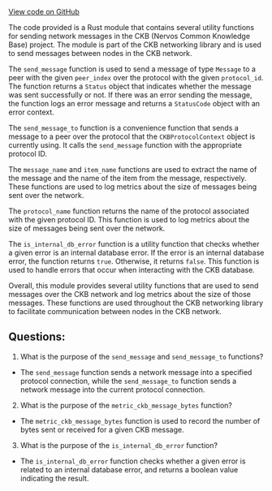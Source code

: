 [View code on GitHub](https://github.com/nervosnetwork/ckb/blob/develop/sync/src/utils.rs)

The code provided is a Rust module that contains several utility functions for sending network messages in the CKB (Nervos Common Knowledge Base) project. The module is part of the CKB networking library and is used to send messages between nodes in the CKB network.

The `send_message` function is used to send a message of type `Message` to a peer with the given `peer_index` over the protocol with the given `protocol_id`. The function returns a `Status` object that indicates whether the message was sent successfully or not. If there was an error sending the message, the function logs an error message and returns a `StatusCode` object with an error context.

The `send_message_to` function is a convenience function that sends a message to a peer over the protocol that the `CKBProtocolContext` object is currently using. It calls the `send_message` function with the appropriate protocol ID.

The `message_name` and `item_name` functions are used to extract the name of the message and the name of the item from the message, respectively. These functions are used to log metrics about the size of messages being sent over the network.

The `protocol_name` function returns the name of the protocol associated with the given protocol ID. This function is used to log metrics about the size of messages being sent over the network.

The `is_internal_db_error` function is a utility function that checks whether a given error is an internal database error. If the error is an internal database error, the function returns `true`. Otherwise, it returns `false`. This function is used to handle errors that occur when interacting with the CKB database.

Overall, this module provides several utility functions that are used to send messages over the CKB network and log metrics about the size of those messages. These functions are used throughout the CKB networking library to facilitate communication between nodes in the CKB network.
## Questions:
 1. What is the purpose of the `send_message` and `send_message_to` functions?
- The `send_message` function sends a network message into a specified protocol connection, while the `send_message_to` function sends a network message into the current protocol connection.
2. What is the purpose of the `metric_ckb_message_bytes` function?
- The `metric_ckb_message_bytes` function is used to record the number of bytes sent or received for a given CKB message.
3. What is the purpose of the `is_internal_db_error` function?
- The `is_internal_db_error` function checks whether a given error is related to an internal database error, and returns a boolean value indicating the result.
